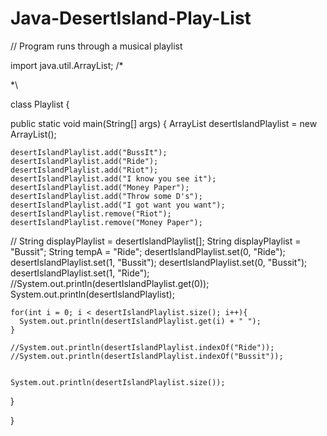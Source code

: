 # Java-DesertIsland-Play-List
// Program runs through a musical playlist 


import java.util.ArrayList;
/*





*\

class Playlist {
  
  public static void main(String[] args) {
    ArrayList<String> desertIslandPlaylist = new ArrayList<String>();

    desertIslandPlaylist.add("BussIt");
    desertIslandPlaylist.add("Ride");
    desertIslandPlaylist.add("Riot");
    desertIslandPlaylist.add("I know you see it");
    desertIslandPlaylist.add("Money Paper");
    desertIslandPlaylist.add("Throw some D's");
    desertIslandPlaylist.add("I got want you want");
    desertIslandPlaylist.remove("Riot");
    desertIslandPlaylist.remove("Money Paper");

   // String displayPlaylist = desertIslandPlaylist[];
    String displayPlaylist = "Bussit";
    String tempA = "Ride";
    desertIslandPlaylist.set(0, "Ride");
    desertIslandPlaylist.set(1, "Bussit");
    desertIslandPlaylist.set(0, "Bussit");
    desertIslandPlaylist.set(1, "Ride");
    //System.out.println(desertIslandPlaylist.get(0));
    System.out.println(desertIslandPlaylist);

    for(int i = 0; i < desertIslandPlaylist.size(); i++){
      System.out.println(desertIslandPlaylist.get(i) + " ");
    }
    
    //System.out.println(desertIslandPlaylist.indexOf("Ride"));
    //System.out.println(desertIslandPlaylist.indexOf("Bussit"));
    

    System.out.println(desertIslandPlaylist.size());


    
  }
  
}
